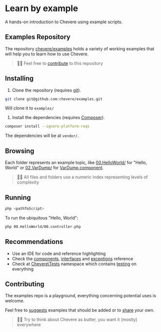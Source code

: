 # Learn by example

A hands-on introduction to Chevere using example scripts.

## Examples Repository

The repository [chevere/examples](https://github.com/chevere/examples) holds a variety of working examples that will help you to learn how to use Chevere.

> 👍🏾 Feel free to [contribute](#contributing) to this repository

## Installing

1. Clone the repository (requires [git](https://git-scm.com/)).

```sh
git clone git@github.com:chevere/examples.git
```

Will clone it to `examples/`

1. Install the dependencies (requires [Composer](https://getcomposer.org/)).

```sh
composer install --ignore-platform-reqs
```

The dependencies will be at `vendor/`.

## Browsing

Each folder represents an example topic, like [00.HelloWorld/](https://github.com/chevere/examples/tree/main/00.HelloWorld) for "Hello, World" or [02.VarDump/](https://github.com/chevere/examples/tree/main/02.VarDump) for [VarDump component](../components/VarDump.md).

> 👴🏾 All files and folders use a numeric index representing levels of complexity

## Running

```sh
php <pathToScript>
```

To run the ubiquitous "Hello, World":

```sh
php 00.HelloWorld/00.controller.php 
```

## Recommendations

* Use an IDE for code and reference highlighting
* Check the [components](../reference/components.md), [interfaces](../reference/interfaces.md) and [exceptions](../reference/exceptions.md) reference
* Check at [Chevere\Tests](https://github.com/chevere/chevere/tree/main/tests) namespace which contains [testing](../architecture/standard/testing.md) on everything

## Contributing

The examples repo is a playground, everything concerning potential uses is welcome.

Feel free to [suggests](https://github.com/chevere/examples/issues/new/choose) examples that should be added or to [share](https://github.com/chevere/examples/compare) your own.

> 🧔🏾 Try to think about Chevere as butter, you want it (mostly) everywhere
